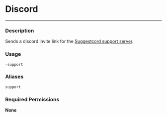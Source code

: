 # Discord
---
### Description
Sends a discord invite link for the [Suggestcord support server](https://discord.gg/6MnZzkh).
### Usage
```
-support
```
### Aliases
`support`
### Required Permissions
**None**